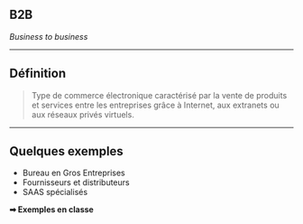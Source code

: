 ## B2B
*Business to business*

-----

## Définition

<div class="fragment">
<blockquote>
Type de commerce électronique caractérisé par la vente de produits et services entre les entreprises grâce à Internet, aux extranets ou aux réseaux privés virtuels.
</blockquote>
</div>

-----

## Quelques exemples

* Bureau en Gros Entreprises
* Fournisseurs et distributeurs
* SAAS spécialisés

**➡ Exemples en classe**
